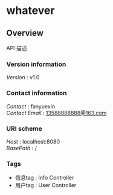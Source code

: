 # whatever


<a name="overview"></a>
## Overview
API 描述


### Version information
*Version* : v1.0


### Contact information
*Contact* : fanyuexin  
*Contact Email* : 13588888888@163.com


### URI scheme
*Host* : localhost:8080  
*BasePath* : /


### Tags

* 信息tag : Info Controller
* 用户tag : User Controller



